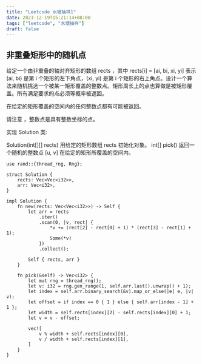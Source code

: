 ```yaml
---
title: "Leetcode 水塘抽样1"
date: 2023-12-19T15:21:14+08:00
tags: ["leetcode", "水塘抽样"]
draft: false
---
```


## 非重叠矩形中的随机点

给定一个由非重叠的轴对齐矩形的数组 rects ，其中 rects[i] = [ai, bi, xi, yi] 表示 (ai, bi) 是第 i 个矩形的左下角点，(xi, yi) 是第 i 个矩形的右上角点。设计一个算法来随机挑选一个被某一矩形覆盖的整数点。矩形周长上的点也算做是被矩形覆盖。所有满足要求的点必须等概率被返回。

在给定的矩形覆盖的空间内的任何整数点都有可能被返回。

请注意 ，整数点是具有整数坐标的点。

实现 Solution 类:

Solution(int[][] rects) 用给定的矩形数组 rects 初始化对象。
int[] pick() 返回一个随机的整数点 [u, v] 在给定的矩形所覆盖的空间内。

```
use rand::{thread_rng, Rng};

struct Solution {
    rects: Vec<Vec<i32>>,
    arr: Vec<i32>,
}

impl Solution {
    fn new(rects: Vec<Vec<i32>>) -> Self {
        let arr = rects
            .iter()
            .scan(0, |v, rect| {
                *v += (rect[2] - rect[0] + 1) * (rect[3] - rect[1] + 1);
                Some(*v)
            })
            .collect();

        Self { rects, arr }
    }

    fn pick(&self) -> Vec<i32> {
        let mut rng = thread_rng();
        let v: i32 = rng.gen_range(1, self.arr.last().unwrap() + 1);
        let index = self.arr.binary_search(&v).map_or_else(|e| e, |v| v);
        let offset = if index == 0 { 1 } else { self.arr[index - 1] + 1 };
        let width = self.rects[index][2] - self.rects[index][0] + 1;
        let v = v - offset;

        vec![
            v % width + self.rects[index][0],
            v / width + self.rects[index][1],
        ]
    }
}
```